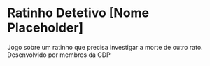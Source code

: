 # Ratinho Detetivo [Nome Placeholder]
 Jogo sobre um ratinho que precisa investigar a morte de outro rato. Desenvolvido por membros da GDP

